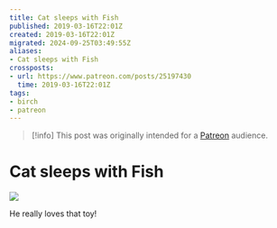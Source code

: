 ```yaml
---
title: Cat sleeps with Fish
published: 2019-03-16T22:01Z
created: 2019-03-16T22:01Z
migrated: 2024-09-25T03:49:55Z
aliases:
- Cat sleeps with Fish
crossposts:
- url: https://www.patreon.com/posts/25197430
  time: 2019-03-16T22:01Z
tags:
- birch
- patreon
---
```


> [!info]
> This post was originally intended for a [Patreon](../tags/patreon.md) audience.

# Cat sleeps with Fish

![](201903162201-birch.jpg)

He really loves that toy!
